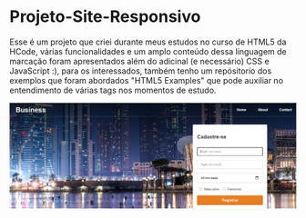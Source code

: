 # Projeto-Site-Responsivo
Esse é um projeto que criei durante meus estudos no curso de HTML5 da HCode, várias funcionalidades e um amplo conteúdo dessa linguagem de marcação foram apresentados além do adicinal (e necessário) CSS e JavaScript :), para os interessados, também tenho um repósitorio dos exemplos que foram abordados "HTML5 Examples" que pode auxiliar no entendimento de várias tags nos momentos de estudo.

<img src="https://github.com/nandacruz/Projeto-Site-Responsivo/blob/main/project_img/Screenshot_3.png">
